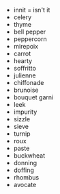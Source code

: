 
- innit  = isn't it
- celery
- thyme
- bell pepper
- peppercorn
- mirepoix
- carrot
- hearty
- soffritto
- julienne
- chiffonade
- brunoise
- bouquet garni
- leek
- impurity
- sizzle
- sieve
- turnip
- roux
- paste
- buckwheat
- donning
- doffing
- rhombus
- avocate
